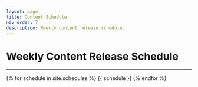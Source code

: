 ```yaml
---
layout: page
title: Content Schedule
nav_order: 7
description: Weekly content release schedule.
---
```


# Weekly Content Release Schedule

---

{% for schedule in site.schedules %}
{{ schedule }}
{% endfor %}
